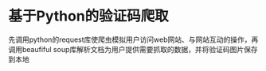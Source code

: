# 基于Python的验证码爬取
先调用python的request库使爬虫模拟用户访问web网站、与网站互动的操作，再调用beaufiful soup库解析文档为用户提供需要抓取的数据，并将验证码图片保存到本地
